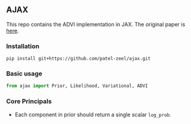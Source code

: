 ## AJAX

This repo contains the ADVI implementation in JAX. The original paper is [here](https://www.jmlr.org/papers/volume18/16-107/16-107.pdf).

### Installation

```
pip install git+https://github.com/patel-zeel/ajax.git
```

### Basic usage
```py
from ajax import Prior, Likelihood, Variational, ADVI
```

### Core Principals

* Each component in prior should return a single scalar `log_prob`.

